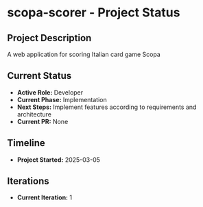 # scopa-scorer - Project Status

## Project Description
A web application for scoring Italian card game Scopa

## Current Status
- **Active Role:** Developer
- **Current Phase:** Implementation
- **Next Steps:** Implement features according to requirements and architecture
- **Current PR:** None

## Timeline
- **Project Started:** 2025-03-05

## Iterations
- **Current Iteration:** 1
